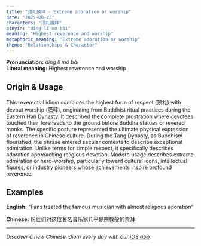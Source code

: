 ```yaml
---
title: "顶礼膜拜 - Extreme adoration or worship"
date: "2025-08-25"
characters: "顶礼膜拜"
pinyin: "dǐng lǐ mó bài"
meaning: "Highest reverence and worship"
metaphoric_meaning: "Extreme adoration or worship"
theme: "Relationships & Character"
---
```


**Pronunciation:** *dǐng lǐ mó bài*  
**Literal meaning:** Highest reverence and worship

## Origin & Usage

This reverential idiom combines the highest form of respect (顶礼) with devout worship (膜拜), originating from Buddhist ritual practices during the Eastern Han Dynasty. It described the complete prostration where devotees touched their foreheads to the ground before Buddha statues or revered monks. The specific posture represented the ultimate physical expression of reverence in Chinese culture. During the Tang Dynasty, as Buddhism flourished, the phrase entered secular contexts to describe exceptional admiration. Unlike terms for simple respect, it specifically describes adoration approaching religious devotion. Modern usage describes extreme admiration or hero-worship, particularly toward cultural icons, intellectual figures, or industry pioneers whose achievements inspire profound reverence.

## Examples

**English:** "Fans treated the famous musician with almost religious adoration"

**Chinese:** 粉丝们对这位著名音乐家几乎是宗教般的崇拜

---

*Discover a new Chinese idiom every day with our [iOS app](https://apps.apple.com/us/app/daily-chinese-idioms/id6740611324).*
